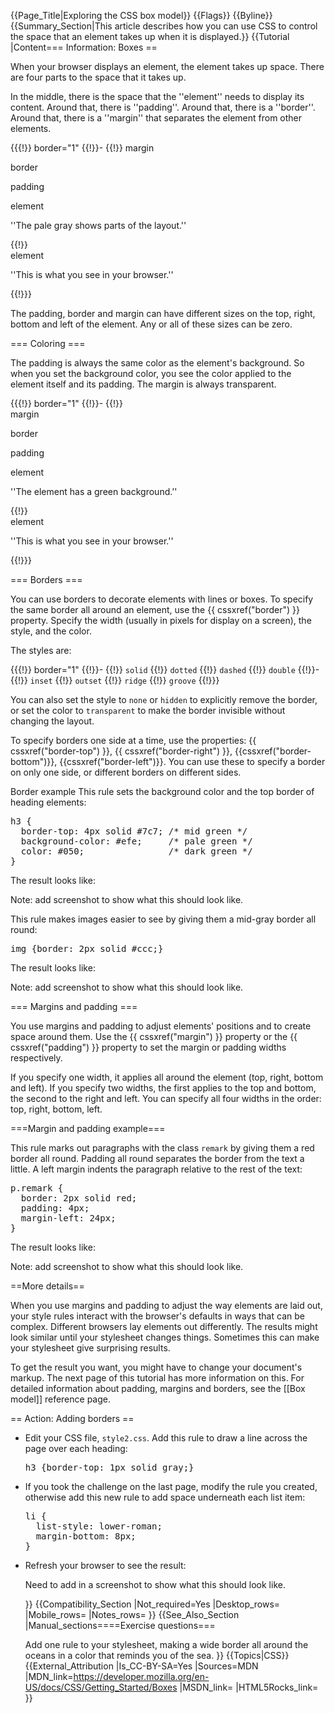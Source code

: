 {{Page_Title|Exploring the CSS box model}}
{{Flags}}
{{Byline}}
{{Summary_Section|This article describes how you can use CSS to control the space that an element takes up when it is displayed.}}
{{Tutorial
|Content=== Information: Boxes ==
 
When your browser displays an element, the element takes up space. There are four parts to the space that it takes up.

In the middle, there is the space that the ''element'' needs to display its content. Around that, there is ''padding''. Around that, there is a ''border''. Around that, there is a ''margin'' that separates the element from other elements.

        
{{{!}} border="1"
{{!}}-
{{!}} 
margin

 
border

  
padding

  
element

    
''The pale gray shows parts of the layout.''

 
{{!}}       
element

    
''This is what you see in your browser.''

 
{{!}}} 

The padding, border and margin can have different sizes on the top, right, bottom and left of the element. Any or all of these sizes can be zero.

 
=== Coloring ===
 
The padding is always the same color as the element's background. So when you set the background color, you see the color applied to the element itself and its padding. The margin is always transparent.
     
{{{!}} border="1"
{{!}}-
{{!}}  
margin

 
border

  
padding

  
element

    
''The element has a green background.''

 
{{!}}       
element

    
''This is what you see in your browser.''

 
{{!}}}
 
=== Borders ===
 
You can use borders to decorate elements with lines or boxes. To specify the same border all around an element, use the {{ cssxref("border") }} property. Specify the width (usually in pixels for display on a screen), the style, and the color.

The styles are:

                
{{{!}} border="1"
{{!}}-
{{!}}  <code>solid</code> 
{{!}}  <code>dotted</code> 
{{!}}  <code>dashed</code> 
{{!}}  <code>double</code> 
{{!}}-
{{!}}  <code>inset</code> 
{{!}}  <code>outset</code> 
{{!}}  <code>ridge</code> 
{{!}}  <code>groove</code> 
{{!}}} 

You can also set the style to <code>none</code> or <code>hidden</code> to explicitly remove the border, or set the color to <code>transparent</code> to make the border invisible without changing the layout.

To specify borders one side at a time, use the properties: {{ cssxref("border-top") }}, {{ cssxref("border-right") }}, {{cssxref("border-bottom")}}, {{cssxref("border-left")}}. You can use these to specify a border on only one side, or different borders on different sides.

Border example 
This rule sets the background color and the top border of heading elements:

<pre>h3 {
  border-top: 4px solid #7c7; /* mid green */
  background-color: #efe;     /* pale green */
  color: #050;                /* dark green */
}</pre>
 
The result looks like:

<p class="note">Note: add screenshot to show what this should look like.</p>
 
This rule makes images easier to see by giving them a mid-gray border all round:

<pre>img {border: 2px solid #ccc;}</pre>
  
The result looks like:

<p class="note">Note: add screenshot to show what this should look like.</p>
   
=== Margins and padding ===
 
You use margins and padding to adjust elements' positions and to create space around them. Use the {{ cssxref("margin") }} property or the {{ cssxref("padding") }} property to set the margin or padding widths respectively.

If you specify one width, it applies all around the element (top, right, bottom and left). If you specify two widths, the first applies to the top and bottom, the second to the right and left. You can specify all four widths in the order: top, right, bottom, left.

===Margin and padding example===

This rule marks out paragraphs with the class <code>remark</code> by giving them a red border all round. Padding all round separates the border from the text a little. A left margin indents the paragraph relative to the rest of the text:

<pre>p.remark {
  border: 2px solid red;
  padding: 4px;
  margin-left: 24px;
}</pre>
 
The result looks like:

<p class="note">Note: add screenshot to show what this should look like.</p>  

==More details== 

When you use margins and padding to adjust the way elements are laid out, your style rules interact with the browser's defaults in ways that can be complex. Different browsers lay elements out differently. The results might look similar until your stylesheet changes things. Sometimes this can make your stylesheet give surprising results.

To get the result you want, you might have to change your document's markup. The next page of this tutorial has more information on this. For detailed information about padding, margins and borders, see the [[Box model]] reference page.
  
== Action: Adding borders ==
 
<ul>
<li><p>Edit your CSS file, <code>style2.css</code>. Add this rule to draw a line across the page over each heading:</p>

<pre>h3 {border-top: 1px solid gray;}</pre>
 </li>
<li>
<p>If you took the challenge on the last page, modify the rule you created, otherwise add this new rule to add space underneath each list item:</p>
 
<pre>li {
  list-style: lower-roman;
  margin-bottom: 8px;
}</pre>
</li>
<li> 
<p>Refresh your browser to see the result:</p>

<p class="note">Need to add in a screenshot to show what this should look like.</p>
}}
{{Compatibility_Section
|Not_required=Yes
|Desktop_rows=
|Mobile_rows=
|Notes_rows=
}}
{{See_Also_Section
|Manual_sections====Exercise questions===

Add one rule to your stylesheet, making a wide border all around the oceans in a color that reminds you of the sea.
}}
{{Topics|CSS}}
{{External_Attribution
|Is_CC-BY-SA=Yes
|Sources=MDN
|MDN_link=https://developer.mozilla.org/en-US/docs/CSS/Getting_Started/Boxes
|MSDN_link=
|HTML5Rocks_link=
}}
